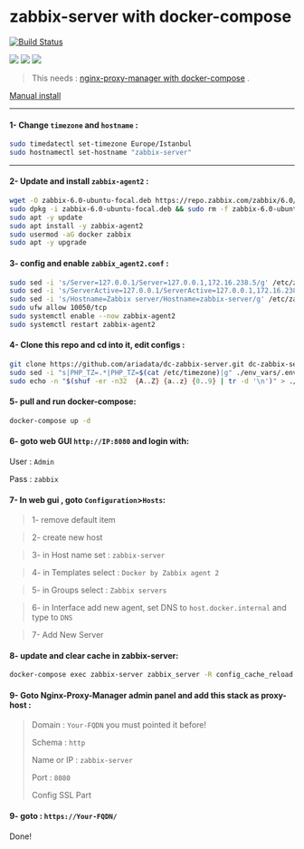 # zabbix-server with docker-compose
[![Build Status](https://files.ariadata.co/file/ariadata_logo.png)](https://ariadata.co)

![](https://img.shields.io/github/stars/ariadata/dc-zabbix-server.svg)
![](https://img.shields.io/github/watchers/ariadata/dc-zabbix-server.svg)
![](https://img.shields.io/github/forks/ariadata/dc-zabbix-server.svg)

> This needs : [nginx-proxy-manager with docker-compose](https://github.com/ariadata/dc-nginxproxymanager) .

[Manual install](https://www.digitalocean.com/community/tutorials/how-to-monitor-docker-using-zabbix-on-ubuntu-20-04)

---
#### 1- Change `timezone` and `hostname` :
```sh
sudo timedatectl set-timezone Europe/Istanbul
sudo hostnamectl set-hostname "zabbix-server"
```
---
#### 2- Update and install `zabbix-agent2` :
```sh
wget -O zabbix-6.0-ubuntu-focal.deb https://repo.zabbix.com/zabbix/6.0/ubuntu/pool/main/z/zabbix-release/zabbix-release_6.0-1+ubuntu20.04_all.deb
sudo dpkg -i zabbix-6.0-ubuntu-focal.deb && sudo rm -f zabbix-6.0-ubuntu-focal.deb
sudo apt -y update
sudo apt install -y zabbix-agent2
sudo usermod -aG docker zabbix
sudo apt -y upgrade
```
#### 3- config and enable `zabbix_agent2.conf` :
```sh
sudo sed -i 's/Server=127.0.0.1/Server=127.0.0.1,172.16.238.5/g' /etc/zabbix/zabbix_agent2.conf
sudo sed -i 's/ServerActive=127.0.0.1/ServerActive=127.0.0.1,172.16.238.5/g' /etc/zabbix/zabbix_agent2.conf
sudo sed -i 's/Hostname=Zabbix server/Hostname=zabbix-server/g' /etc/zabbix/zabbix_agent2.conf
sudo ufw allow 10050/tcp
sudo systemctl enable --now zabbix-agent2
sudo systemctl restart zabbix-agent2
```
#### 4- Clone this repo and cd into it, edit configs :
```sh
git clone https://github.com/ariadata/dc-zabbix-server.git dc-zabbix-server && cd dc-zabbix-server && rm -rf .git
sudo sed -i "s|PHP_TZ=.*|PHP_TZ=$(cat /etc/timezone)|g" ./env_vars/.env_web
sudo echo -n "$(shuf -er -n32  {A..Z} {a..z} {0..9} | tr -d '\n')" > ./env_vars/.POSTGRES_PASSWORD
```
#### 5- pull and run docker-compose:
```sh
docker-compose up -d
```
#### 6- goto web GUI `http://IP:8080` and login with:
User : `Admin`

Pass : `zabbix`

#### 7- In web gui , goto `Configuration`>`Hosts`:
> 1- remove default item

> 2- create new host

> 3- in Host name set : `zabbix-server`

> 4- in Templates select : `Docker by Zabbix agent 2`

> 5- in Groups select : `Zabbix servers`

> 6- in Interface add new agent, set DNS to `host.docker.internal` and type to `DNS`

> 7- Add New Server

#### 8- update and clear cache in zabbix-server:
```sh
docker-compose exec zabbix-server zabbix_server -R config_cache_reload
```

#### 9- Goto Nginx-Proxy-Manager admin panel and add this stack as proxy-host :
> Domain : `Your-FQDN` you must pointed it before!
> 
> Schema : `http`
> 
> Name or IP : `zabbix-server`
> 
> Port : `8080`
>
> Config SSL Part

#### 9- goto : `https://Your-FQDN/`

Done!